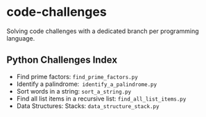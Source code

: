 # code-challenges
Solving code challenges with a dedicated branch per programming language.

## Python Challenges Index

* Find prime factors: `find_prime_factors.py`
* Identify a palindrome:` identify_a_palindrome.py`
* Sort words in a string: `sort_a_string.py`
* Find all list items in a recursive list: `find_all_list_items.py`
* Data Structures: Stacks: `data_structure_stack.py`